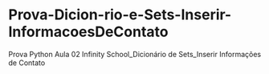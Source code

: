 # Prova-Dicion-rio-e-Sets-Inserir-InformacoesDeContato
Prova Python Aula 02 Infinity School_Dicionário de Sets_Inserir Informações de Contato
